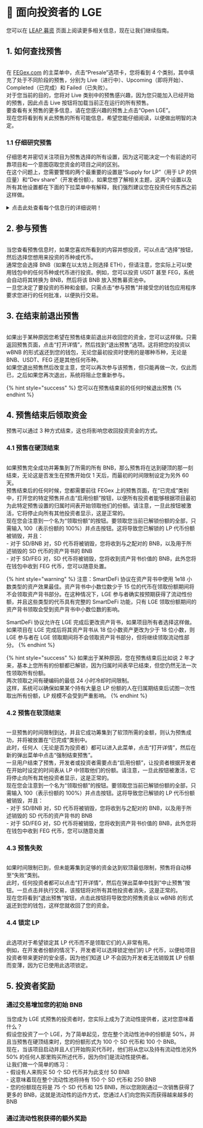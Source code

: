 # 👥 面向投资者的 LGE


您可以在 [LEAP 募资](./) 页面上阅读更多相关信息，现在让我们继续指南。

## 1. 如何查找预售

<figure><img src="../../../.gitbook/assets/presale list and info.jpg" alt=""><figcaption></figcaption></figure>

在 [FEGex.com](https://fegex.com) 的主菜单中，点击“Presale”选项卡，您将看到 4 个类别，其中填充了处于不同阶段的预售，分别为 Live（进行中）、Upcoming（即将开始）、Completed（已完成）和 Failed（已失败）。\
对于您当前的目的，您将对 Live 类别中的预售感兴趣，因为您只能加入已经开始的预售，因此点击 Live 按钮将加载当前正在运行的所有预售。\
要查看有关预售的更多信息，请在您感兴趣的预售上点击“Open LGE”。\
现在您将看到有关此预售的所有可能信息，希望您能仔细阅读，以便做出明智的决定。

### 1.1 仔细研究预售&#x20;

仔细思考并密切关注项目为预售选择的所有设置，因为这可能决定一个有前途的可靠项目和一个意图窃取您资金的项目之间的区别。\
在这个问题上，您需要警惕的两个最重要的设置是“Supply for LP”（用于 LP 的供应量）和“Dev share”（开发者份额）。如果您想了解相关主题，这两个设置以及所有其他设置都在下面的下拉菜单中有解释，我们强烈建议您在投资任何东西之前这样做。

<details>

<summary>点击此处查看每个信息行的详细说明！</summary>

### **时间线**

开始时间\
\- 预售设定的开始日期、小时和分钟

结束时间\
\- 预售将结束的日期、小时和分钟，除非达到硬顶，在这种情况下，一旦达到硬顶就会结束

持续时间\
\- 显示预售在结束时间之前实际在线的天数

归属\
\- 告诉您每份可以领取多少百分比的已购 LP，以及两次领取之间需要等待多少天，例如，如果显示每 30 天 20%，则表示您可以领取 5 次（5x20=100），预售结束后立即领取 20%，然后在 30 天后再领取 20%，依此类推

预售后价格\
\- 这是该 SD 代币在预售结束后立即启动的价格

### 预售详情

用于 LP 的供应量 >>非常重要<<\
\- 请密切关注此设置，如果为 100%，那么这很可能是一个合法的项目，因为这意味着开发者已选择将项目的全部供应量投入此次预售，并且没有在自己的钱包中保留任何东西，因此他们无法在预售结束后向投资者抛售。\
&#x20;例如，如果为 50%，则意味着他们保留了总供应量的一半，这对您来说风险很大。他们保留供应量的原因可能是合法的（用于 CEX 上市的资金），但也可能不是。

硬顶\
\- 这是项目成功结束预售并公开启动交易所需的最大 BNB 金额

软顶\
\- 这是启动项目所需的最低 BNB 金额，如果未达到此水平，则预售将失败。请注意，如果未达到硬顶，这将影响 SD 代币启动的价格

最大购买量\
\- 每个投资者在此次预售中的投资额将受到此设置的限制（每个钱包）

开发者份额 >>非常重要<<\
\- 有时项目可能会选择将预售中收集到的 LP 的一定百分比放入开发者钱包，原因可能有很多，例如他们可以使用利润来支付开发团队的费用。但请警惕此设置，因为这意味着如果您在预售中投资了 10 BNB，而开发者份额为 50%，那么您将自动损失一半的投资资金，因为它们流向了开发者份额而不是您的份额，因此您只剩下 5 BNB 的投资。开发者份额与您的份额遵循相同的归属时间表。

### LP 分配

BNB 对\
\- 它告诉您总收集到的 BNB 和总 SD 代币中有多少百分比进入新的 BNB/SD 流动性池对

FEG 对\
\- 它告诉您总收集到的 BNB 和总 SD 代币中有多少百分比用于购买 FEG 并设置 FEG/SD 的次级流动性池，以便在预售结束后立即在该 SD 代币上启用套利

资产背书\
\- 显示预售结束时将注入 SD 项目资产背书池的总收集到的 BNB 的百分比

### 硬顶时的 LP

BNB 对 LP\
\- 它精确地告诉您，如果收集到硬顶所需的所有 BNB，将有多少 BNB 和 SD 代币进入 BNB/SD 流动性池对

FEG 对 LP\
\- 它精确地告诉您，如果收集到硬顶所需的所有 BNB，将有多少 BNB 用于购买 FEG，以及有多少 SD 代币将进入 FEG/SD 流动性池对

资产背书\
\- 将注入资产背书的精确 BNB 数量

### 软顶时的 LP

BNB 对 LP\
\- 它精确地告诉您，如果预售以软顶结束，从所有收集到的 BNB 中，将有多少 BNB 和 SD 代币进入 BNB/SD 流动性池对

FEG 对 LP\
\- 它精确地告诉您，如果预售以软顶结束，从所有收集到的 BNB 中，将有多少 BNB 用于购买 FEG，以及有多少 SD 代币将进入 FEG/SD 流动性池对

资产背书\
\- 将注入资产背书的精确 BNB 数量

### 已募集

投资资金的实时计数，一旦有人投资预售就会更新。\
例如，如果显示 26 / 100，第一个数字是到目前为止已投资的 BNB 数量，最后一个数字是预售自动结束的硬顶限制。

</details>

## 2. 参与预售

<figure><img src="../../../.gitbook/assets/enter presale investor.jpg" alt=""><figcaption></figcaption></figure>

当您查看预售信息时，如果您喜欢所看到的内容并想投资，可以点击“选择”按钮，然后选择您想用来投资的币种或代币。\
通常您会选择 BNB（如果在以太坊上则选择 ETH），但请注意，您实际上可以使用钱包中的任何币种或代币进行投资。例如，您可以投资 USDT 甚至 FEG，系统会自动将其转换为 BNB，然后将该 BNB 放入预售募资池中。\
一旦您决定了要投资的币种和金额，只需点击“参与预售”并接受您的钱包应用程序要求您进行的任何批准，以便执行交易。

## 3. 在结束前退出预售

<figure><img src="../../../.gitbook/assets/exit presale investor.jpg" alt=""><figcaption></figcaption></figure>

如果出于某种原因您希望在预售结束前退出并收回您的资金，您可以这样做。只需返回预售页面，点击“打开详情”，然后找到“退出预售”选项。这将把您的投资以 wBNB 的形式返还到您的钱包，无论您最初投资时使用的是哪种币种，无论是 BNB、USDT、FEG 还是其他任何币种。\
如果您退出预售然后改变主意，您可以再次参与该预售，但只能再做一次，仅此而已，之后如果您再次退出，系统将阻止您重新参与。

{% hint style="success" %}
您可以在预售结束前的任何时候退出预售
{% endhint %}

## 4. 预售结束后领取资金

预售可以通过 3 种方式结束，这也将影响您收回投资资金的方式。

### 4.1 预售在硬顶结束

<figure><img src="../../../.gitbook/assets/closed at hardcap.jpg" alt=""><figcaption></figcaption></figure>

如果预售完全成功并筹集到了所需的所有 BNB，那么预售将在达到硬顶的那一刻结束，无论这是否发生在预售开始仅 1 天后，而最初的时间限制设定为另外 60 天。\
预售结束后的任何时候，您都需要前往 FEGex 上的预售页面，在“已完成”类别中，打开您的特定预售并点击“启用份额”按钮，以便所有投资者能够根据项目最初为此特定预售设置的归属时间表开始领取他们的份额。请注意，一旦此按钮被激活，它将停止向所有其他投资者显示，这是正常的。\
现在您会注意到一个名为“领取份额”的按钮。要领取您当前已解锁份额的全部，只需输入 100（表示份额的 100%）并点击按钮。这将导致您已解锁的 LP 代币份额被销毁，并且：\
\- 对于 SD/BNB 对，SD 代币将被销毁，您将收到与之配对的 BNB，以及用于所述销毁的 SD 代币的资产背书的 BNB\
\- 对于 SD/FEG 对，SD 代币将被销毁，您将收到资产背书价值的 BNB，此外您将在钱包中收到 FEG 代币，您可以随意处置。

{% hint style="warning" %}
注意：SmartDeFi 协议在资产背书中使用 1e18 小数类型的资产效果最佳。资产背书中小数位数少于 15 位的代币在领取份额期间将不会领取资产背书部分。在这种情况下，LGE 参与者确实按预期获得了流动性份额，并且这些类型的代币具有完整的 SmartDeFi 功能，只有 LGE 领取份额期间的资产背书领取会受到资产背书中小数位数的影响。

SmartDeFi 协议允许在 LGE 完成后更改资产背书，如果项目所有者选择这样做。如果项目在 LGE 完成后将其资产背书从 18 位小数资产更改为少于 18 位小数，则 LGE 参与者在 LGE 领取期间将不会领取资产背书部分，但将继续领取流动性部分。
{% endhint %}

{% hint style="success" %}
如果出于某种原因，您在预售结束后比如说 2 年才来，基本上您所有的份额都已解锁，因为归属时间表早已结束，但您仍然无法一次性领取所有份额。\
两次领取之间有硬编码的最低 24 小时冷却时间限制。\
这样，系统可以确保如果某个持有大量总 LP 份额的人在归属期结束后试图一次性取出所有份额，LP 规模不会受到严重影响。
{% endhint %}

### 4.2 预售在软顶结束

<figure><img src="../../../.gitbook/assets/closed with softcap.jpg" alt=""><figcaption></figcaption></figure>

一旦预售的时间限制到达，并且它成功筹集到了软顶所需的金额，则认为预售成功，并将被放置在“已完成”类别中。\
此时，任何人（无论是否为投资者）都可以进入此菜单，点击“打开详情”，然后在新的弹出菜单中点击“强制结束预售”。\
一旦用户结束了预售，开发者或投资者需要点击“启用份额”，让投资者根据开发者在开始时设定的时间表从 LP 中领取他们的份额。请注意，一旦此按钮被激活，它将停止向所有其他投资者显示，这是正常的。\
现在您会注意到一个名为“领取份额”的按钮。要领取您当前已解锁份额的全部，只需输入 100（表示份额的 100%）并点击按钮。这将导致您已解锁的 LP 代币份额被销毁，并且：\
\- 对于 SD/BNB 对，SD 代币将被销毁，您将收到与之配对的 BNB，以及用于所述销毁的 SD 代币的资产背书的 BNB\
\- 对于 SD/FEG 对，SD 代币将被销毁，您将收到资产背书价值的 BNB，此外您将在钱包中收到 FEG 代币，您可以随意处置

### 4.3 预售失败

<figure><img src="../../../.gitbook/assets/presale failed.jpg" alt=""><figcaption></figcaption></figure>

如果时间限制已到，但未能筹集到足够的资金达到软顶最低限制，预售将自动移至“失败”类别。\
此时，任何投资者都可以点击“打开详情”，然后在弹出菜单中找到“中止预售”按钮。一旦点击并执行交易，该按钮将对所有其他投资者消失，这是正常的。\
现在您将看到“退出预售”按钮，点击此按钮将导致您的预售资金以 wBNB 的形式返还到您的钱包，这样您就收回了您的资金。

### 4.4 锁定 LP

<figure><img src="../../../.gitbook/assets/lock LP menu.jpg" alt=""><figcaption></figcaption></figure>

此选项对于希望锁定其 LP 代币而不是领取它们的人非常有用。\
例如，在开发者份额的情况下，开发者可以选择锁定他们的 LP 代币，以便给项目投资者带来更好的安全感，因为他们知道 LP 不会因为开发者无法销毁其 LP 份额而变薄，因为它已使用此选项锁定。

## 5. 投资者奖励

### 通过交易增加您的初始 BNB

当您成为 LGE 式预售的投资者时，您实际上成为了流动性提供者，这对您意味着什么？\
假设您投资了一个 LGE，为了简单起见，您在整个流动性池中的份额是 50%，并且当预售在硬顶结束时，您的份额形式为 100 个 SD 代币和 100 个 BNB。\
现在，当该项目启动并且人们开始购买代币时，他们将从您以及持有流动性池另外 50% 的任何人那里购买所述代币，因为你们是流动性提供者。\
让我们做一个简单的练习：\
\- 假设有人来购买 50 个 SD 代币并为此支付 50 BNB\
\- 这意味着现在整个流动性池将持有 150 个 SD 代币和 250 BNB\
\- 您的份额现在将是 75 个 SD 代币和 125 BNB，所以您刚刚通过一次销售获得了更多的 BNB，这就是流动性的运作方式，您通过人们向您购买而获得越来越多的 BNB

### 通过流动性税获得的额外奖励
